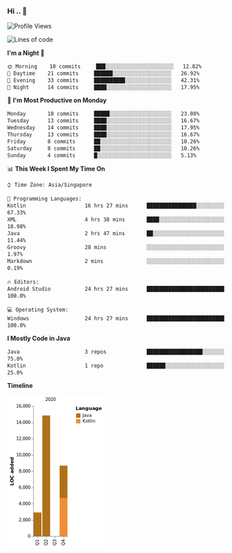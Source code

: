 ### Hi .. 👋

<!--
**Goggxi/goggxi** is a ✨ _special_ ✨ repository because its `README.md` (this file) appears on your GitHub profile.

Here are some ideas to get you started:

- 🔭 I’m currently working on ...
- 🌱 I’m currently learning ...
- 👯 I’m looking to collaborate on ...
- 🤔 I’m looking for help with ...
- 💬 Ask me about ...
- 📫 How to reach me: ...
- 😄 Pronouns: ...
- ⚡ Fun fact: ...
-->

<!--START_SECTION:waka-->
![Profile Views](http://img.shields.io/badge/Profile%20Views-44-blue)

![Lines of code](https://img.shields.io/badge/From%20Hello%20World%20I%27ve%20Written-35034%20lines%20of%20code-blue)

**I'm a Night 🦉** 

```text
🌞 Morning    10 commits     ███░░░░░░░░░░░░░░░░░░░░░░   12.82% 
🌆 Daytime    21 commits     ██████░░░░░░░░░░░░░░░░░░░   26.92% 
🌃 Evening    33 commits     ██████████░░░░░░░░░░░░░░░   42.31% 
🌙 Night      14 commits     ████░░░░░░░░░░░░░░░░░░░░░   17.95%

```
📅 **I'm Most Productive on Monday** 

```text
Monday       18 commits     █████░░░░░░░░░░░░░░░░░░░░   23.08% 
Tuesday      13 commits     ████░░░░░░░░░░░░░░░░░░░░░   16.67% 
Wednesday    14 commits     ████░░░░░░░░░░░░░░░░░░░░░   17.95% 
Thursday     13 commits     ████░░░░░░░░░░░░░░░░░░░░░   16.67% 
Friday       8 commits      ██░░░░░░░░░░░░░░░░░░░░░░░   10.26% 
Saturday     8 commits      ██░░░░░░░░░░░░░░░░░░░░░░░   10.26% 
Sunday       4 commits      █░░░░░░░░░░░░░░░░░░░░░░░░   5.13%

```


📊 **This Week I Spent My Time On** 

```text
⌚︎ Time Zone: Asia/Singapore

💬 Programming Languages: 
Kotlin                   16 hrs 27 mins      ████████████████░░░░░░░░░   67.33% 
XML                      4 hrs 38 mins       ████░░░░░░░░░░░░░░░░░░░░░   18.98% 
Java                     2 hrs 47 mins       ██░░░░░░░░░░░░░░░░░░░░░░░   11.44% 
Groovy                   28 mins             ░░░░░░░░░░░░░░░░░░░░░░░░░   1.97% 
Markdown                 2 mins              ░░░░░░░░░░░░░░░░░░░░░░░░░   0.19%

🔥 Editors: 
Android Studio           24 hrs 27 mins      █████████████████████████   100.0%

💻 Operating System: 
Windows                  24 hrs 27 mins      █████████████████████████   100.0%

```

**I Mostly Code in Java** 

```text
Java                     3 repos             ██████████████████░░░░░░░   75.0% 
Kotlin                   1 repo              ██████░░░░░░░░░░░░░░░░░░░   25.0%

```


**Timeline**

![Chart not found](https://raw.githubusercontent.com/Goggxi/Goggxi/master/charts/bar_graph.png) 


<!--END_SECTION:waka-->
